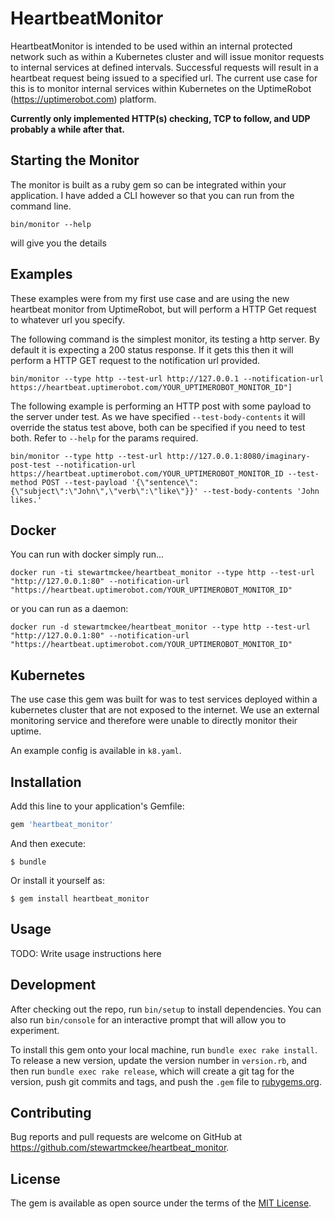 # HeartbeatMonitor

HeartbeatMonitor is intended to be used within an internal protected network such as within a Kubernetes cluster and will issue monitor requests to internal services at defined intervals.  Successful requests will result in a heartbeat request being issued to a specified url.  The current use case for this is to monitor internal services within Kubernetes on the UptimeRobot (https://uptimerobot.com) platform.

**Currently only implemented HTTP(s) checking, TCP to follow, and UDP probably a while after that.**

## Starting the Monitor

The monitor is built as a ruby gem so can be integrated within your application.  I have added a CLI however so that you can run from the command line.

    bin/monitor --help

will give you the details

## Examples

These examples were from my first use case and are using the new heartbeat monitor from UptimeRobot, but will perform a HTTP Get request to whatever url you specify.

The following command is the simplest monitor, its testing a http server.  By default it is expecting a 200 status response.  If it gets this then it will perform a HTTP GET request to the notification url provided.

    bin/monitor --type http --test-url http://127.0.0.1 --notification-url https://heartbeat.uptimerobot.com/YOUR_UPTIMEROBOT_MONITOR_ID"]

The following example is performing an HTTP post with some payload to the server under test.  As we have specified `--test-body-contents` it will override the status test above, both can be specified if you need to test both.  Refer to `--help` for the params required.

    bin/monitor --type http --test-url http://127.0.0.1:8080/imaginary-post-test --notification-url https://heartbeat.uptimerobot.com/YOUR_UPTIMEROBOT_MONITOR_ID --test-method POST --test-payload '{\"sentence\":{\"subject\":\"John\",\"verb\":\"like\"}}' --test-body-contents 'John likes.'


## Docker

You can run with docker simply run...

    docker run -ti stewartmckee/heartbeat_monitor --type http --test-url "http://127.0.0.1:80" --notification-url "https://heartbeat.uptimerobot.com/YOUR_UPTIMEROBOT_MONITOR_ID"

or you can run as a daemon:

    docker run -d stewartmckee/heartbeat_monitor --type http --test-url "http://127.0.0.1:80" --notification-url "https://heartbeat.uptimerobot.com/YOUR_UPTIMEROBOT_MONITOR_ID"


## Kubernetes

The use case this gem was built for was to test services deployed within a kubernetes cluster that are not exposed to the internet.  We use an external monitoring service and therefore were unable to directly monitor their uptime. 

An example config is available in `k8.yaml`.

## Installation

Add this line to your application's Gemfile:

```ruby
gem 'heartbeat_monitor'
```

And then execute:

    $ bundle

Or install it yourself as:

    $ gem install heartbeat_monitor

## Usage

TODO: Write usage instructions here

## Development

After checking out the repo, run `bin/setup` to install dependencies. You can also run `bin/console` for an interactive prompt that will allow you to experiment.

To install this gem onto your local machine, run `bundle exec rake install`. To release a new version, update the version number in `version.rb`, and then run `bundle exec rake release`, which will create a git tag for the version, push git commits and tags, and push the `.gem` file to [rubygems.org](https://rubygems.org).

## Contributing

Bug reports and pull requests are welcome on GitHub at https://github.com/stewartmckee/heartbeat_monitor.

## License

The gem is available as open source under the terms of the [MIT License](https://opensource.org/licenses/MIT).
